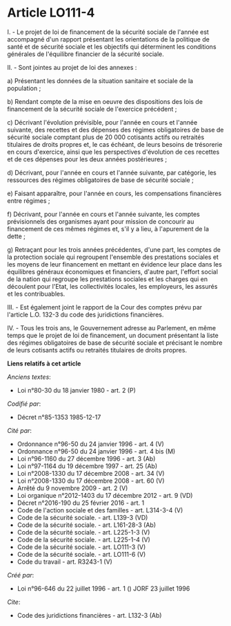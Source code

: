 # Article LO111-4

I. - Le projet de loi de financement de la sécurité sociale de l'année est accompagné d'un rapport présentant les
orientations de la politique de santé et de sécurité sociale et les objectifs qui déterminent les conditions générales de
l'équilibre financier de la sécurité sociale.

II. - Sont jointes au projet de loi des annexes :

a) Présentant les données de la situation sanitaire et sociale de la population ;

b) Rendant compte de la mise en oeuvre des dispositions des lois de financement de la sécurité sociale de l'exercice
précédent ;

c) Décrivant l'évolution prévisible, pour l'année en cours et l'année suivante, des recettes et des dépenses des régimes
obligatoires de base de sécurité sociale comptant plus de 20 000 cotisants actifs ou retraités titulaires de droits propres
et, le cas échéant, de leurs besoins de trésorerie en cours d'exercice, ainsi que les perspectives d'évolution de ces
recettes et de ces dépenses pour les deux années postérieures ;

d) Décrivant, pour l'année en cours et l'année suivante, par catégorie, les ressources des régimes obligatoires de base de
sécurité sociale ;

e) Faisant apparaître, pour l'année en cours, les compensations financières entre régimes ;

f) Décrivant, pour l'année en cours et l'année suivante, les comptes prévisionnels des organismes ayant pour mission de
concourir au financement de ces mêmes régimes et, s'il y a lieu, à l'apurement de la dette ;

g) Retraçant pour les trois années précédentes, d'une part, les comptes de la protection sociale qui regroupent l'ensemble
des prestations sociales et les moyens de leur financement en mettant en évidence leur place dans les équilibres généraux
économiques et financiers, d'autre part, l'effort social de la nation qui regroupe les prestations sociales et les charges
qui en découlent pour l'Etat, les collectivités locales, les employeurs, les assurés et les contribuables.

III. - Est également joint le rapport de la Cour des comptes prévu par l'article L.O. 132-3 du code des juridictions
financières.

IV. - Tous les trois ans, le Gouvernement adresse au Parlement, en même temps que le projet de loi de financement, un
document présentant la liste des régimes obligatoires de base de sécurité sociale et précisant le nombre de leurs cotisants
actifs ou retraités titulaires de droits propres.

**Liens relatifs à cet article**

_Anciens textes_:

  - Loi n°80-30 du 18 janvier 1980 - art. 2 (P)

_Codifié par_:

  - Décret n°85-1353 1985-12-17

_Cité par_:

  - Ordonnance n°96-50 du 24 janvier 1996 - art. 4 (V)
  - Ordonnance n°96-50 du 24 janvier 1996 - art. 4 bis (M)
  - Loi n°96-1160 du 27 décembre 1996 - art. 3 (Ab)
  - Loi n°97-1164 du 19 décembre 1997 - art. 25 (Ab)
  - Loi n°2008-1330 du 17 décembre 2008 - art. 34 (V)
  - Loi n°2008-1330 du 17 décembre 2008 - art. 60 (V)
  - Arrêté du 9 novembre 2009 - art. 2 (V)
  - Loi organique n°2012-1403 du 17 décembre 2012 - art. 9 (VD)
  - Décret n°2016-190 du 25 février 2016 - art. 1
  - Code de l'action sociale et des familles - art. L314-3-4 (V)
  - Code de la sécurité sociale. - art. L139-3 (VD)
  - Code de la sécurité sociale. - art. L161-28-3 (Ab)
  - Code de la sécurité sociale. - art. L225-1-3 (V)
  - Code de la sécurité sociale. - art. L225-1-4 (V)
  - Code de la sécurité sociale. - art. LO111-3 (V)
  - Code de la sécurité sociale. - art. LO111-6 (V)
  - Code du travail - art. R3243-1 (V)

_Créé par_:

  - Loi n°96-646 du 22 juillet 1996 - art. 1 () JORF 23 juillet 1996

_Cite_:

  - Code des juridictions financières - art. L132-3 (Ab)
